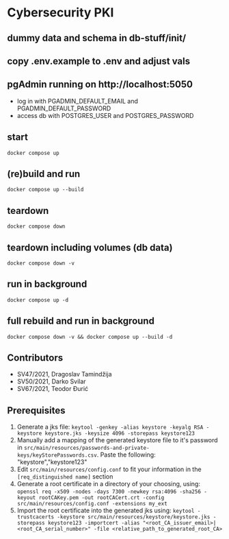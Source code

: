 # Cybersecurity PKI
## dummy data and schema in db-stuff/init/

## copy .env.example to .env and adjust vals

## pgAdmin running on http://localhost:5050
- log in with PGADMIN_DEFAULT_EMAIL and PGADMIN_DEFAULT_PASSWORD
- access db with POSTGRES_USER and POSTGRES_PASSWORD

## start
`docker compose up`

## (re)build and run
`docker compose up --build`

## teardown
`docker compose down`

## teardown including volumes (db data)
`docker compose down -v`

## run in background
`docker compose up -d`

## full rebuild and run in background
`docker compose down -v && docker compose up --build -d`

## Contributors
- SV47/2021, Dragoslav Tamindžija
- SV50/2021, Darko Svilar
- SV67/2021, Teodor Đurić

## Prerequisites
1. Generate a jks file:
`keytool -genkey -alias keystore -keyalg RSA -keystore keystore.jks -keysize 4096 -storepass keystore123`
2. Manually add a mapping of the generated keystore file to it's password in
`src/main/resources/passwords-and-private-keys/keyStorePasswords.csv`. Paste the following: "keystore","keystore123"
3. Edit `src/main/resources/config.conf` to fit your information in the `[req_distinguished name]` section
4. Generate a root certificate in a directory of your choosing, using: `openssl req -x509 -nodes -days 7300 -newkey
rsa:4096 -sha256 -keyout rootCAKey.pem -out rootCACert.crt -config src/main/resources/config.conf -extensions my_ext`
5. Import the root certificate into the generated jks using: `keytool -trustcacerts -keystore
src/main/resources/keystore/keystore.jks -storepass keystore123 -importcert -alias
"<root_CA_issuer_email>|<root_CA_serial_number>" -file <relative_path_to_generated_root_CA>`